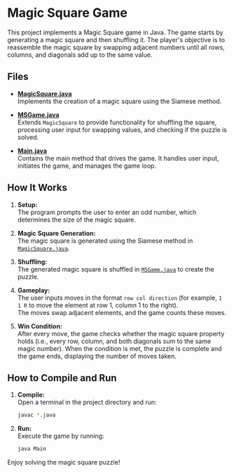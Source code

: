 # Magic Square Game

This project implements a Magic Square game in Java. The game starts by generating a magic square and then shuffling it. The player's objective is to reassemble the magic square by swapping adjacent numbers until all rows, columns, and diagonals add up to the same value.

## Files

- **[MagicSquare.java](MagicSquare.java)**  
  Implements the creation of a magic square using the Siamese method.

- **[MSGame.java](MSGame.java)**  
  Extends `MagicSquare` to provide functionality for shuffling the square, processing user input for swapping values, and checking if the puzzle is solved.

- **[Main.java](Main.java)**  
  Contains the main method that drives the game. It handles user input, initiates the game, and manages the game loop.

## How It Works

1. **Setup:**  
   The program prompts the user to enter an odd number, which determines the size of the magic square.

2. **Magic Square Generation:**  
   The magic square is generated using the Siamese method in [`MagicSquare.java`](MagicSquare.java).

3. **Shuffling:**  
   The generated magic square is shuffled in [`MSGame.java`](MSGame.java) to create the puzzle.

4. **Gameplay:**  
   The user inputs moves in the format `row col direction` (for example, `1 1 R` to move the element at row 1, column 1 to the right).  
   The moves swap adjacent elements, and the game counts these moves.

5. **Win Condition:**  
   After every move, the game checks whether the magic square property holds (i.e., every row, column, and both diagonals sum to the same magic number). When the condition is met, the puzzle is complete and the game ends, displaying the number of moves taken.

## How to Compile and Run

1. **Compile:**  
   Open a terminal in the project directory and run:
   ```sh
   javac *.java
   ```

2. **Run:**  
   Execute the game by running:
   ```sh
   java Main
   ```

Enjoy solving the magic square puzzle!
